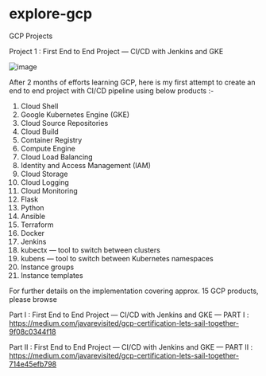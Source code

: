 # explore-gcp
GCP Projects

Project 1 : First End to End Project — CI/CD with Jenkins and GKE

![image](https://user-images.githubusercontent.com/64277036/145710929-89a4639a-34c6-4c45-b946-aac32234c99c.png)

After 2 months of efforts learning GCP, here is my first attempt to create an end to end project with CI/CD pipeline using below products :-
1.	Cloud Shell
2.	Google Kubernetes Engine (GKE)
3.	Cloud Source Repositories
4.	Cloud Build
5.	Container Registry
6.	Compute Engine
7.	Cloud Load Balancing
8.	Identity and Access Management (IAM)
9.	Cloud Storage
10.	Cloud Logging
11.	Cloud Monitoring
12.	Flask
13.	Python
14.	Ansible
15.	Terraform
16.	Docker
17.	Jenkins
18.	kubectx — tool to switch between clusters
19.	kubens — tool to switch between Kubernetes namespaces
20.	Instance groups
21.	Instance templates

For further details on the implementation covering approx. 15 GCP products, please browse 

Part I : First End to End Project — CI/CD with Jenkins and GKE — PART I : https://medium.com/javarevisited/gcp-certification-lets-sail-together-9f08c0344f18

Part II : First End to End Project — CI/CD with Jenkins and GKE — PART II : https://medium.com/javarevisited/gcp-certification-lets-sail-together-714e45efb798
